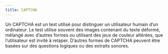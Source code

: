 ```yaml
---
title: CAPTCHA
---
```


Un CAPTCHA est un test utilisé pour distinguer un utilisateur humain d’un
ordinateur. Le test utilise souvent des images contenant du texte déformé,
mélangé avec d’autres formes ou utilisant des jeux de couleur altérées, que
l’utilisateur est invité à retaper. D’autres formes de CAPTCHA peuvent être
basées sur des questions logiques ou des extraits sonores.

